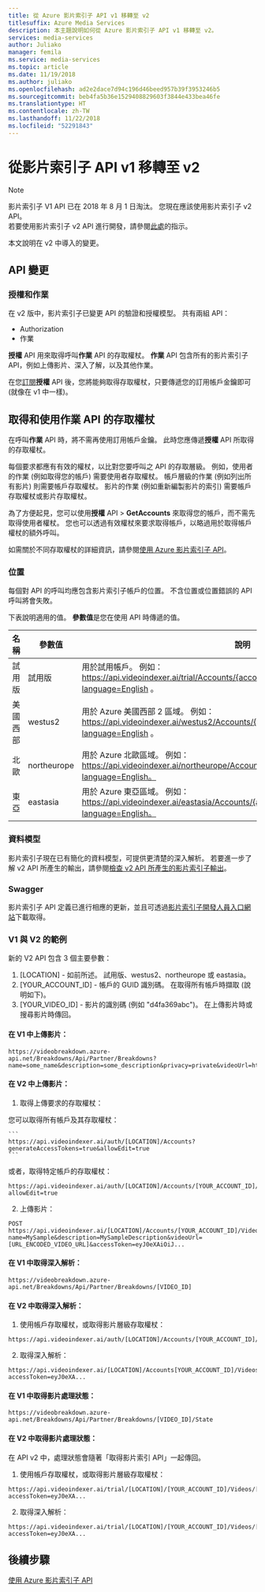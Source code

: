 ```yaml
---
title: 從 Azure 影片索引子 API v1 移轉至 v2
titlesuffix: Azure Media Services
description: 本主題說明如何從 Azure 影片索引子 API v1 移轉至 v2。
services: media-services
author: Juliako
manager: femila
ms.service: media-services
ms.topic: article
ms.date: 11/19/2018
ms.author: juliako
ms.openlocfilehash: ad2e2dace7d94c196d46beed957b39f3953246b5
ms.sourcegitcommit: beb4fa5b36e1529408829603f3844e433bea46fe
ms.translationtype: HT
ms.contentlocale: zh-TW
ms.lasthandoff: 11/22/2018
ms.locfileid: "52291843"
---
```

# <a name="migrate-from-the-video-indexer-api-v1-to-v2"></a>從影片索引子 API v1 移轉至 v2

> [!Note]
> 影片索引子 V1 API 已在 2018 年 8 月 1 日淘汰。 您現在應該使用影片索引子 v2 API。 <br/>若要使用影片索引子 v2 API 進行開發，請參閱[此處](https://api-portal.videoindexer.ai/)的指示。 

本文說明在 v2 中導入的變更。  

## <a name="api-changes"></a>API 變更

### <a name="authorization-and-operations"></a>授權和作業

在 v2 版中，影片索引子已變更 API 的驗證和授權模型。 共有兩組 API： 

* Authorization 
* 作業

**授權** API 用來取得呼叫**作業** API 的存取權杖。 **作業** API 包含所有的影片索引子 API，例如上傳影片、深入了解，以及其他作業。

在您[訂閱](video-indexer-get-started.md)**授權** API 後，您將能夠取得存取權杖，只要傳遞您的訂用帳戶金鑰即可 (就像在 v1 中一樣)。

## <a name="getting-and-using-the-access-token-for-operations-apis"></a>取得和使用作業 API 的存取權杖

在呼叫**作業** API 時，將不需再使用訂用帳戶金鑰。 此時您應傳遞**授權** API 所取得的存取權杖。 

每個要求都應有有效的權杖，以比對您要呼叫之 API 的存取層級。 例如，使用者的作業 (例如取得您的帳戶) 需要使用者存取權杖。 帳戶層級的作業 (例如列出所有影片) 則需要帳戶存取權杖。 影片的作業 (例如重新編製影片的索引) 需要帳戶存取權杖或影片存取權杖。

為了方便起見，您可以使用**授權** API > **GetAccounts** 來取得您的帳戶，而不需先取得使用者權杖。 您也可以透過有效權杖來要求取得帳戶，以略過用於取得帳戶權杖的額外呼叫。

如需關於不同存取權杖的詳細資訊，請參閱[使用 Azure 影片索引子 API](video-indexer-use-apis.md)。

### <a name="locations"></a>位置

每個對 API 的呼叫均應包含影片索引子帳戶的位置。 不含位置或位置錯誤的 API 呼叫將會失敗。

下表說明適用的值。 **參數值**是您在使用 API 時傳遞的值。

|**名稱**|**參數值**|**說明**|
|---|---|---|
|試用版|試用版|用於試用帳戶。 例如： https://api.videoindexer.ai/trial/Accounts/{accountId}/Videos/{videoId}/Index?language=English 。|
|美國西部|westus2|用於 Azure 美國西部 2 區域。  例如： https://api.videoindexer.ai/westus2/Accounts/{accountId}/Videos/{videoId}/Index?language=English 。|
|北歐 |northeurope|用於 Azure 北歐區域。 例如： https://api.videoindexer.ai/northeurope/Accounts/{accountId}/Videos/{videoId}/Index?language=English。 |
|東亞|eastasia|用於 Azure 東亞區域。 例如： https://api.videoindexer.ai/eastasia/Accounts/{accountId}/Videos/{videoId}/Index?language=English。|

### <a name="data-model"></a>資料模型

影片索引子現在已有簡化的資料模型，可提供更清楚的深入解析。 若要進一步了解 v2 API 所產生的輸出，請參閱[檢查 v2 API 所產生的影片索引子輸出](video-indexer-output-json-v2.md)。

### <a name="swagger"></a>Swagger

影片索引子 API 定義已進行相應的更新，並且可透過[影片索引子開發人員入口網站](https://api-portal.videoindexer.ai/docs/services/authorization/operations/Get-Account-Access-Token)下載取得。


### <a name="v1-vs-v2-examples"></a>V1 與 V2 的範例

新的 V2 API 包含 3 個主要參數：

1. [LOCATION] - 如前所述。 試用版、westus2、northeurope 或 eastasia。
2. [YOUR_ACCOUNT_ID] - 帳戶的 GUID 識別碼。 在取得所有帳戶時擷取 (說明如下)。
3. [YOUR_VIDEO_ID] - 影片的識別碼 (例如 "d4fa369abc")。 在上傳影片時或搜尋影片時傳回。

#### <a name="uploading-a-video-in-v1"></a>在 V1 中上傳影片：

```
https://videobreakdown.azure-api.net/Breakdowns/Api/Partner/Breakdowns?name=some_name&description=some_description&privacy=private&videoUrl=http://URL_TO_YOUR_VIDEO
```

#### <a name="uploading-a-video-in-v2"></a>在 V2 中上傳影片：

1. 取得上傳要求的存取權杖：

  您可以取得所有帳戶及其存取權杖：

    ```
    https://api.videoindexer.ai/auth/[LOCATION]/Accounts?generateAccessTokens=true&allowEdit=true
    ```

  或者，取得特定帳戶的存取權杖：
  
  ```
  https://api.videoindexer.ai/auth/[LOCATION]/Accounts/[YOUR_ACCOUNT_ID]/AccessToken?allowEdit=true
  ```
2. 上傳影片：

  ```
  POST https://api.videoindexer.ai/[LOCATION]/Accounts/[YOUR_ACCOUNT_ID]/Videos?name=MySample&description=MySampleDescription&videoUrl=[URL_ENCODED_VIDEO_URL]&accessToken=eyJ0eXAiOiJ...
  ```

#### <a name="getting-insights-in-v1"></a>在 V1 中取得深入解析：

```
https://videobreakdown.azure-api.net/Breakdowns/Api/Partner/Breakdowns/[VIDEO_ID]
```
  
#### <a name="getting-insights-in-v2"></a>在 V2 中取得深入解析：

1. 使用帳戶存取權杖，或取得影片層級存取權杖：

  ```
  https://api.videoindexer.ai/auth/[LOCATION]/Accounts/[YOUR_ACCOUNT_ID]/Videos/[VIDEO_ID]/AccessToken
  ```
  
2. 取得深入解析：

  ```
  https://api.videoindexer.ai/[LOCATION]/Accounts[YOUR_ACCOUNT_ID]/Videos/[VIDEO_ID]/Index?accessToken=eyJ0eXA...
  ```

#### <a name="getting-video-processing-state-in-v1"></a>在 V1 中取得影片處理狀態：

```
https://videobreakdown.azure-api.net/Breakdowns/Api/Partner/Breakdowns/[VIDEO_ID]/State
```
  
#### <a name="getting-video-processing-state-in-v2"></a>在 V2 中取得影片處理狀態：

在 API v2 中，處理狀態會隨著「取得影片索引 API」一起傳回。

1. 使用帳戶存取權杖，或取得影片層級存取權杖：

  ```
  https://api.videoindexer.ai/trial/[LOCATION]/[YOUR_ACCOUNT_ID]/Videos/[VIDEO_ID]/Index?accessToken=eyJ0eXA...
  ```
  
2. 取得深入解析：

  ```
  https://api.videoindexer.ai/trial/[LOCATION]/[YOUR_ACCOUNT_ID]/Videos/[VIDEO_ID]/Index?accessToken=eyJ0eXA...
  ```

## <a name="next-steps"></a>後續步驟

[使用 Azure 影片索引子 API](video-indexer-use-apis.md)

